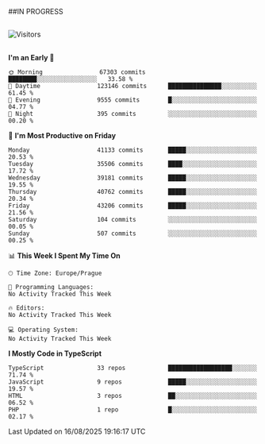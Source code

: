 ##IN PROGRESS
##
![Visitors](https://komarev.com/ghpvc/?username=petrbui&style=for-the-badge&label=Visitors+👀)



##
<!--
[![My GitHub stats](https://github-readme-stats.vercel.app/api?username=petrbui&theme=github_dark)](https://github.com/anuraghazra/github-readme-stats)

[![My wakatime stats](https://github-readme-stats.vercel.app/api/wakatime?username=petrbui&theme=github_dark)](https://github.com/anuraghazra/github-readme-stats)
-->
<!--START_SECTION:waka-->
**I'm an Early 🐤** 

```text
🌞 Morning                67303 commits       ████████░░░░░░░░░░░░░░░░░   33.58 % 
🌆 Daytime                123146 commits      ███████████████░░░░░░░░░░   61.45 % 
🌃 Evening                9555 commits        █░░░░░░░░░░░░░░░░░░░░░░░░   04.77 % 
🌙 Night                  395 commits         ░░░░░░░░░░░░░░░░░░░░░░░░░   00.20 % 
```
📅 **I'm Most Productive on Friday** 

```text
Monday                   41133 commits       █████░░░░░░░░░░░░░░░░░░░░   20.53 % 
Tuesday                  35506 commits       ████░░░░░░░░░░░░░░░░░░░░░   17.72 % 
Wednesday                39181 commits       █████░░░░░░░░░░░░░░░░░░░░   19.55 % 
Thursday                 40762 commits       █████░░░░░░░░░░░░░░░░░░░░   20.34 % 
Friday                   43206 commits       █████░░░░░░░░░░░░░░░░░░░░   21.56 % 
Saturday                 104 commits         ░░░░░░░░░░░░░░░░░░░░░░░░░   00.05 % 
Sunday                   507 commits         ░░░░░░░░░░░░░░░░░░░░░░░░░   00.25 % 
```


📊 **This Week I Spent My Time On** 

```text
🕑︎ Time Zone: Europe/Prague

💬 Programming Languages: 
No Activity Tracked This Week

🔥 Editors: 
No Activity Tracked This Week

💻 Operating System: 
No Activity Tracked This Week
```

**I Mostly Code in TypeScript** 

```text
TypeScript               33 repos            ██████████████████░░░░░░░   71.74 % 
JavaScript               9 repos             █████░░░░░░░░░░░░░░░░░░░░   19.57 % 
HTML                     3 repos             ██░░░░░░░░░░░░░░░░░░░░░░░   06.52 % 
PHP                      1 repo              █░░░░░░░░░░░░░░░░░░░░░░░░   02.17 % 
```




 Last Updated on 16/08/2025 19:16:17 UTC
<!--END_SECTION:waka-->
